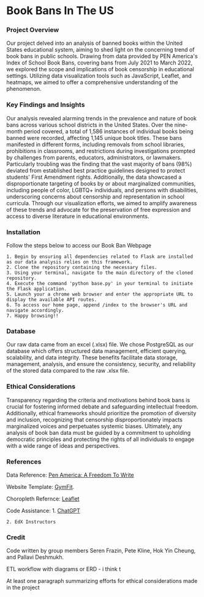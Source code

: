 # Book Bans In The US 


### Project Overview

Our project delved into an analysis of banned books within the United States educational system, aiming to shed light on the concerning trend of book bans in public schools. Drawing from data provided by PEN America's Index of School Book Bans, covering bans from July 2021 to March 2022, we explored the scope and implications of book censorship in educational settings. Utilizing data visualization tools such as JavaScript, Leaflet, and heatmaps, we aimed to offer a comprehensive understanding of the phenomenon.

### Key Findings and Insights

Our analysis revealed alarming trends in the prevalence and nature of book bans across various school districts in the United States. Over the nine-month period covered, a total of 1,586 instances of individual books being banned were recorded, affecting 1,145 unique book titles. These bans manifested in different forms, including removals from school libraries, prohibitions in classrooms, and restrictions during investigations prompted by challenges from parents, educators, administrators, or lawmakers. Particularly troubling was the finding that the vast majority of bans (98%) deviated from established best practice guidelines designed to protect students' First Amendment rights. Additionally, the data showcased a disproportionate targeting of books by or about marginalized communities, including people of color, LGBTQ+ individuals, and persons with disabilities, underscoring concerns about censorship and representation in school curricula. Through our visualization efforts, we aimed to amplify awareness of these trends and advocate for the preservation of free expression and access to diverse literature in educational environments.


### Installation

Follow the steps below to access our Book Ban Webpage

    1. Begin by ensuring all dependencies related to Flask are installed as our data analysis relies on this framework.
    2. Clone the repository containing the necessary files.
    3. Using your terminal, navigate to the main directory of the cloned repository.
    4. Execute the command 'python base.py' in your terminal to initiate the Flask application.
    5. Launch your a chrome web browser and enter the appropriate URL to display the available API routes.
    6. To access our home page, append /index to the browser's URL and navigate accordingly.
    7. Happy browsing!!

### Database
Our raw data came from an excel (.xlsx) file. We chose PostgreSQL as our database which offers structured data management, efficient querying, scalability, and data integrity. These benefits facilitate data storage, management, analysis, and ensure the consistency, security, and reliability of the stored data compared to the raw .xlsx file.

### Ethical Considerations

Transparency regarding the criteria and motivations behind book bans is crucial for fostering informed debate and safeguarding intellectual freedom. Additionally, ethical frameworks should prioritize the promotion of diversity and inclusion, recognizing that censorship disproportionately impacts marginalized voices and perpetuates systemic biases. Ultimately, any analysis of book ban data must be guided by a commitment to upholding democratic principles and protecting the rights of all individuals to engage with a wide range of ideas and perspectives.

### References
Data Reference: [Pen America: A Freedom To Write](https://pen.org/banned-in-the-usa/#what)

Website Template: [GymFit](https://demo.themefisher.com/gymfit/).

Choropleth Refernce: [Leaflet](https://leafletjs.com/examples/choropleth/)

Code Assistance: 
    1. [ChatGPT](https://chat.openai.com/) 

    2. EdX Instructors

### Credit
Code written by group members Seren Frazin, Pete Kline, Hok Yin Cheung, and Pallavi Deshmukh. 





ETL workflow with diagrams or ERD - i think t

At least one paragraph summarizing efforts for ethical considerations made in the project
